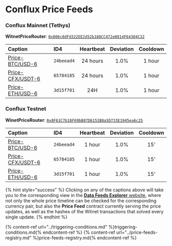 # Conflux Price Feeds

### Conflux Mainnet (Tethys)

**WitnetPriceRouter**: [`0x806c8dFd322EE2d52b188CC472e0814F64304C32`](https://confluxscan.io/address/cfx:acag3dt7gj1sfzkndcgpj61aufh0jpcpgjcmvbnnrx?tab=contract-viewer)

| **Caption** | **ID4** | **Heartbeat** | **Deviation** | **Cooldown**
| :- | :- | :-: | :-: | :-: 
| [Price-BTC/USD-6](https://feeds.witnet.io/feeds/conflux-mainnet_btc-usd_6) | `24beead4` | 24 hours | 1.0% | 1 hour
| [Price-CFX/USDT-6](https://feeds.witnet.io/feeds/conflux-mainnet_cfx-usdt_6) | `65784185` | 24 hours | 1.0% | 1 hour
| [Price-ETH/USD-6](https://feeds.witnet.io/feeds/conflux-mainnet_eth-usd_6) | `3d15f701` | 24H | 1.0% | 1 hour

### Conflux Testnet

**WinetPriceRouter**: [`0x8F61C7b18F69bB87D6151B8a5D733E1945ea6c25`](https://testnet.confluxscan.io/address/cfxtest:ach0dv7vv7y51b80cyr2y1nxh2pyn4xpeyst6h7jph?tab=contract-viewer) 

| **Caption** | **ID4** | **Heartbeat** | **Deviation** | **Cooldown**
| :- | :- | :-: | :-: | :-: 
| [Price-BTC/USD-6](https://feeds.witnet.io/feeds/conflux-testnett_btc-usd_6) | `24beead4` | 1 hour | 1.0% | 15'
| [Price-CFX/USDT-6](https://feeds.witnet.io/feeds/conflux-testnet_cfx-usdt_6) | `65784185` | 1 hour | 1.0% | 15'
| [Price-ETH/USD-6](https://feeds.witnet.io/feeds/conflux-testnet__eth-usd_6) | `3d15f701` | 1 hour | 1.0% | 15'

{% hint style="success" %}
Clicking on any of the captions above will take you to the corresponding view in the [**Data Feeds Explorer** website](https://feeds.witnet.io), where not only the whole price timeline can be checked for the corresponding currency pair, but also the **Price Feed** contract currently serving the price updates, as well as the hashes of the Witnet transactions that solved every single update. 
{% endhint %}

{% content-ref url="../triggering-conditions.md" %}triggering-conditions.md{% endcontent-ref %}
{% content-ref url="../price-feeds-registry.md" %}price-feeds-registry.md{% endcontent-ref %}
